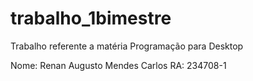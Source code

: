 # trabalho_1bimestre
Trabalho referente a matéria Programação para Desktop


Nome: Renan Augusto Mendes Carlos
RA: 234708-1
